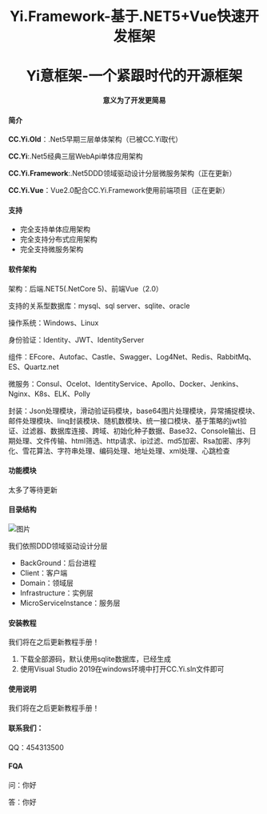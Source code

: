 <h1 align="center">Yi.Framework-基于.NET5+Vue快速开发框架</h1>
<h1 align="center">Yi意框架-一个紧跟时代的开源框架</h1>
<h4 align="center">意义为了开发更简易</h4>

#### 简介

**CC.Yi.Old**：.Net5早期三层单体架构（已被CC.Yi取代）

**CC.Yi**:.Net5经典三层WebApi单体应用架构

**CC.Yi.Framework**:.Net5DDD领域驱动设计分层微服务架构（正在更新）

**CC.Yi.Vue**：Vue2.0配合CC.Yi.Framework使用前端项目（正在更新）

#### 支持

- 完全支持单体应用架构
- 完全支持分布式应用架构
- 完全支持微服务架构

#### 软件架构
架构：后端.NET5(.NetCore 5)、前端Vue（2.0）

支持的关系型数据库：mysql、sql server、sqlite、oracle

操作系统：Windows、Linux

身份验证：Identity、JWT、IdentityServer

组件：EFcore、Autofac、Castle、Swagger、Log4Net、Redis、RabbitMq、ES、Quartz.net

微服务：Consul、Ocelot、IdentityService、Apollo、Docker、Jenkins、Nginx、K8s、ELK、Polly

封装：Json处理模块，滑动验证码模块，base64图片处理模块，异常捕捉模块、邮件处理模块、linq封装模块、随机数模块、统一接口模块、基于策略的jwt验证、过滤器、数据库连接、跨域、初始化种子数据、Base32、Console输出、日期处理、文件传输、html筛选、http请求、ip过滤、md5加密、Rsa加密、序列化、雪花算法、字符串处理、编码处理、地址处理、xml处理、心跳检查

#### 功能模块

太多了等待更新

#### 目录结构

![图片](https://user-images.githubusercontent.com/68722157/138565689-ac6e2489-4b8f-47fd-93c1-47f26d453779.png)

我们依照DDD领域驱动设计分层

- BackGround：后台进程
- Client：客户端
- Domain：领域层
- Infrastructure：实例层
- MicroServiceInstance：服务层

#### 安装教程

我们将在之后更新教程手册！

1.  下载全部源码，默认使用sqlite数据库，已经生成
2.  使用Visual Studio 2019在windows环境中打开CC.Yi.sln文件即可

#### 使用说明

我们将在之后更新教程手册！

#### 联系我们：

QQ：454313500

#### FQA

问：你好

答：你好

